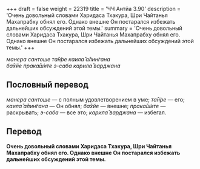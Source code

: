 +++
draft = false
weight = 22319
title = 'ЧЧ Антйа 3.90'
description = 'Очень довольный словами Харидаса Тхакура, Шри Чайтанья Махапрабху обнял его. Однако внешне Он постарался избежать дальнейших обсуждений этой темы.'
summary = 'Очень довольный словами Харидаса Тхакура, Шри Чайтанья Махапрабху обнял его. Однако внешне Он постарался избежать дальнейших обсуждений этой темы.'
+++

_манера сантоше та̄н̇ре каила̄ а̄лин̇гана  
ба̄хйе прака̄ш́ите э-саба карила̄ варджана_

## Пословный перевод

_манера_ _сантоше_ — с полным удовлетворением в уме; _та̄н̇ре_ — его; _каила̄_ _а̄лин̇гана_ — Он обнял; _ба̄хйе_ — внешне; _прака̄ш́ите_ — раскрывать; _э_\-_саба_ — все это; _карила̄_ _варджана_ — избегал.

## Перевод

**Очень довольный словами Харидаса Тхакура, Шри Чайтанья Махапрабху обнял его. Однако внешне Он постарался избежать дальнейших обсуждений этой темы.**
